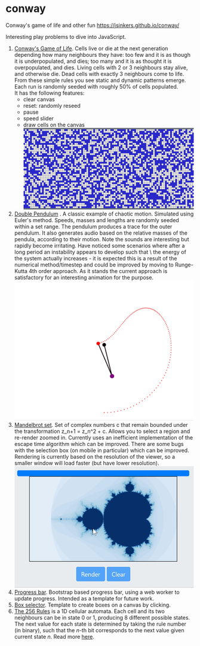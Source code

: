 # conway
Conway's game of life and other fun https://jsinkers.github.io/conway/

Interesting play problems to dive into JavaScript.
  
1. [Conway's Game of Life](conway.html). 
Cells live or die at the next generation depending how many neighbours they have: too few and it is as though it is underpopulated, and dies; too many and it is as thought it is overpopulated, and dies.  Living cells with 2 or 3 neighbours stay alive, and otherwise die.  Dead cells with exactly 3 neighbours come to life.  From these simple rules you see static and dynamic patterns emerge.  Each run is randomly seeded with roughly 50% of cells populated.    
It has the following features:
    * clear canvas
    * reset: randomly reseed
    * pause
    * speed slider
    * draw cells on the canvas
 ![Conway's Game of Life](docs/conway.gif)
2. [Double Pendulum](double_pendulum.html) . A classic example of chaotic motion. Simulated using Euler's method. Speeds, masses and lengths are randomly seeded within a set range.  The pendulum produces a trace for the outer pendulum.  It also generates audio based on the relative masses of the pendula, according to their motion.  Note the sounds are interesting but rapidly become irritating.  Have noticed some scenarios where after a long period an instability appears to develop such that \ the energy of the system actually increases - it is expected this is a result of the numerical method/timestep and could be improved by moving to Runge-Kutta 4th order approach.  As it stands the current approach is satisfactory for an interesting animation for the purpose. 
![Double pendulum](docs/double_pendulum.gif)
3. [Mandelbrot set](mandelbrot.html).  Set of complex numbers c that remain bounded under the transformation z_n+1 = z_n^2 + c.  Allows you to select a region and re-render zoomed in.  Currently uses an inefficient implementation of the escape time algorithm which can be improved.  There are some bugs with the selection box (on mobile in particular) which can be improved.  Rendering is currently based on the resolution of the viewer, so a smaller window will load faster (but have lower resolution).
![Mandelbrot Set](docs/mandelbrot.gif)
4. [Progress bar](progress_bar.html). Bootstrap based progress bar, using a web worker to update progress.  Intended as a template for future work.
5. [Box selector](box_selector.html). Template to create boxes on a canvas by clicking.
6. [The 256 Rules](https://jsinkers.github.io/conway/rule.html) is a 1D cellular automata.  Each cell and its two neighbours can be in state 0 or 1, producing
  8 different possible states.  The next value for each state is determined by taking the rule number (in binary), such that the 
  $n$-th bit corresponds to the next value given current state $n$.  Read more [here](https://plato.stanford.edu/entries/cellular-automata/supplement.html).
